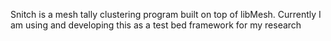 Snitch is a mesh tally clustering program built on top of libMesh. Currently I am using and developing this as a test bed framework for my research
